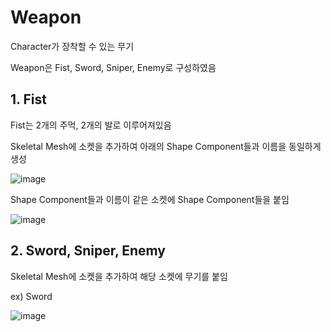 # Weapon

Character가 장착할 수 있는 무기

Weapon은 Fist, Sword, Sniper, Enemy로 구성하였음

## 1. Fist

Fist는 2개의 주먹, 2개의 발로 이루어져있음

Skeletal Mesh에 소켓을 추가하여 아래의 Shape Component들과 이름을 동일하게 생성

![image](https://github.com/HanYooTae/Unreal-Game-Project1/assets/41534351/4ad3462f-9543-4daa-a5e5-9d05d8b7c8b7)

Shape Component들과 이름이 같은 소켓에 Shape Component들을 붙임

![image](https://github.com/HanYooTae/Unreal-Game-Project1/assets/41534351/a30a60cb-e0b7-4c24-9ea5-27eef0c431d6)


## 2. Sword, Sniper, Enemy

Skeletal Mesh에 소켓을 추가하여 해당 소켓에 무기를 붙임

ex) Sword

![image](https://github.com/HanYooTae/Unreal-Game-Project1/assets/41534351/276cef6f-f9c6-4a0b-9568-bd5f0eae9a88)
